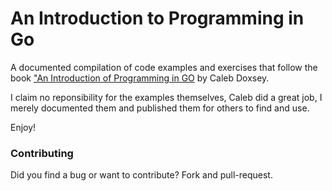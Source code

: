 An Introduction to Programming in Go
====================================

A documented compilation of code examples and exercises that follow the book ["An Introduction of Programming in GO](https://www.golang-book.com/books/intro) by Caleb Doxsey.

I claim no reponsibility for the examples themselves, Caleb did a great job, I merely documented them and published them for others to find and use.

Enjoy!

### Contributing

Did you find a bug or want to contribute? Fork and pull-request.
